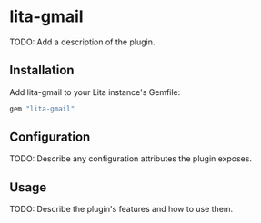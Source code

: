 # lita-gmail

TODO: Add a description of the plugin.

## Installation

Add lita-gmail to your Lita instance's Gemfile:

``` ruby
gem "lita-gmail"
```

## Configuration

TODO: Describe any configuration attributes the plugin exposes.

## Usage

TODO: Describe the plugin's features and how to use them.
